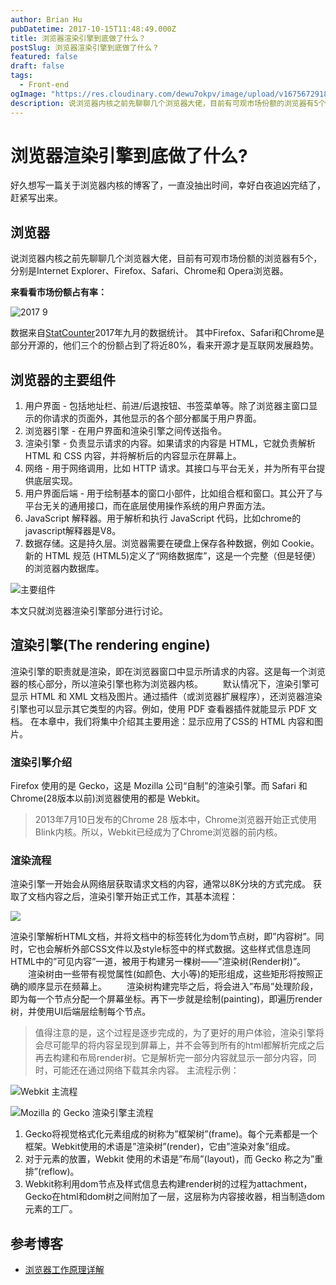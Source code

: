 ```yaml
---
author: Brian Hu
pubDatetime: 2017-10-15T11:48:49.000Z
title: 浏览器渲染引擎到底做了什么？
postSlug: 浏览器渲染引擎到底做了什么？
featured: false
draft: false
tags:
  - Front-end
ogImage: "https://res.cloudinary.com/dewu7okpv/image/upload/v1675672918/blog/4337988-99ede67c3fd05b73.png_dk5q70.png"
description: 说浏览器内核之前先聊聊几个浏览器大佬，目前有可观市场份额的浏览器有5个，分别是Internet Explorer、Firefox、Safari、Chrome和 Opera浏览器。
---
```


# 浏览器渲染引擎到底做了什么?

好久想写一篇关于浏览器内核的博客了，一直没抽出时间，幸好白夜追凶完结了，赶紧写出来。

## 浏览器

说浏览器内核之前先聊聊几个浏览器大佬，目前有可观市场份额的浏览器有5个，分别是Internet Explorer、Firefox、Safari、Chrome和 Opera浏览器。

**来看看市场份额占有率：**

![2017 9](https://res.cloudinary.com/dewu7okpv/image/upload/v1675672900/blog/4337988-87beea8fe8662b1e.png_wgjib8.png)

数据来自[StatCounter](http://gs.statcounter.com/)2017年九月的数据统计。
其中Firefox、Safari和Chrome是部分开源的，他们三个的份额占到了将近80%，看来开源才是互联网发展趋势。

## 浏览器的主要组件

1. 用户界面 - 包括地址栏、前进/后退按钮、书签菜单等。除了浏览器主窗口显示的你请求的页面外，其他显示的各个部分都属于用户界面。
2. 浏览器引擎 - 在用户界面和渲染引擎之间传送指令。
3. 渲染引擎 - 负责显示请求的内容。如果请求的内容是 HTML，它就负责解析 HTML 和 CSS 内容，并将解析后的内容显示在屏幕上。
4. 网络 - 用于网络调用，比如 HTTP 请求。其接口与平台无关，并为所有平台提供底层实现。
5. 用户界面后端 - 用于绘制基本的窗口小部件，比如组合框和窗口。其公开了与平台无关的通用接口，而在底层使用操作系统的用户界面方法。
6. JavaScript 解释器。用于解析和执行 JavaScript 代码，比如chrome的javascript解释器是V8。
7. 数据存储。这是持久层。浏览器需要在硬盘上保存各种数据，例如 Cookie。新的 HTML 规范 (HTML5)定义了“网络数据库”，这是一个完整（但是轻便）的浏览器内数据库。

![主要组件](https://res.cloudinary.com/dewu7okpv/image/upload/v1675672918/blog/4337988-99ede67c3fd05b73.png_dk5q70.png)

本文只就浏览器渲染引擎部分进行讨论。

## 渲染引擎(The rendering engine)

渲染引擎的职责就是渲染，即在浏览器窗口中显示所请求的内容。这是每一个浏览器的核心部分，所以渲染引擎也称为浏览器内核。
　　默认情况下，渲染引擎可显示 HTML 和 XML 文档及图片。通过插件（或浏览器扩展程序），还浏览器渲染引擎也可以显示其它类型的内容。例如，使用 PDF 查看器插件就能显示 PDF 文档。
在本章中，我们将集中介绍其主要用途：显示应用了CSS的 HTML 内容和图片。

### 渲染引擎介绍

Firefox 使用的是 Gecko，这是 Mozilla 公司“自制”的渲染引擎。而 Safari 和 Chrome(28版本以前)浏览器使用的都是 Webkit。

> 2013年7月10日发布的Chrome 28 版本中，Chrome浏览器开始正式使用Blink内核。所以，Webkit已经成为了Chrome浏览器的前内核。

### 渲染流程

渲染引擎一开始会从网络层获取请求文档的内容，通常以8K分块的方式完成。
获取了文档内容之后，渲染引擎开始正式工作，其基本流程：

![](https://res.cloudinary.com/dewu7okpv/image/upload/v1675672935/blog/4337988-0460d9f8011b1ed8.png_wmtyan.png)

渲染引擎解析HTML文档，并将文档中的标签转化为dom节点树，即”内容树”。同时，它也会解析外部CSS文件以及style标签中的样式数据。这些样式信息连同HTML中的”可见内容”一道，被用于构建另一棵树——”渲染树(Render树)”。
　　渲染树由一些带有视觉属性(如颜色、大小等)的矩形组成，这些矩形将按照正确的顺序显示在频幕上。
　　渲染树构建完毕之后，将会进入”布局”处理阶段，即为每一个节点分配一个屏幕坐标。再下一步就是绘制(painting)，即遍历render树，并使用UI后端层绘制每个节点。

> 值得注意的是，这个过程是逐步完成的，为了更好的用户体验，渲染引擎将会尽可能早的将内容呈现到屏幕上，并不会等到所有的html都解析完成之后再去构建和布局render树。它是解析完一部分内容就显示一部分内容，同时，可能还在通过网络下载其余内容。
> 主流程示例：

![Webkit 主流程](https://res.cloudinary.com/dewu7okpv/image/upload/v1675672979/blog/4337988-337ce481d84a70a8.png_p7jopp.png)

![Mozilla 的 Gecko 渲染引擎主流程](https://res.cloudinary.com/dewu7okpv/image/upload/v1675672994/blog/4337988-d8ac3418dce95e3f.png_lcwmwj.png)

1. Gecko将视觉格式化元素组成的树称为”框架树”(frame)。每个元素都是一个框架。Webkit使用的术语是”渲染树”(render)，它由”渲染对象”组成。
2. 对于元素的放置，Webkit 使用的术语是”布局”(layout)，而 Gecko 称之为”重排”(reflow)。
3. Webkit称利用dom节点及样式信息去构建render树的过程为attachment，Gecko在html和dom树之间附加了一层，这层称为内容接收器，相当制造dom元素的工厂。

## 参考博客

- [浏览器工作原理详解](http://blog.csdn.net/u010794365/article/details/77982768)
